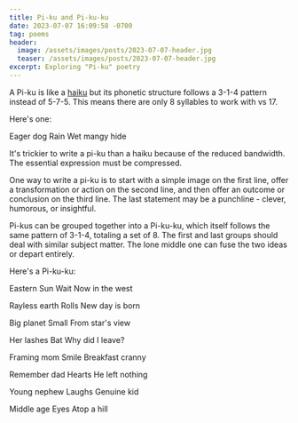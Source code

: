 ```yaml
---
title: Pi-ku and Pi-ku-ku
date: 2023-07-07 16:09:58 -0700
tag: poems
header:
  image: /assets/images/posts/2023-07-07-header.jpg
  teaser: /assets/images/posts/2023-07-07-header.jpg
excerpt: Exploring "Pi-ku" poetry
---
```


A Pi-ku is like a [haiku](https://en.wikipedia.org/wiki/Haiku) but its phonetic structure follows a 3-1-4 pattern instead of 5-7-5. This means there are only 8 syllables to work with vs 17.

Here's one:

<div class="poem">Eager dog
Rain
Wet mangy hide</div>

It's trickier to write a pi-ku than a haiku because of the reduced bandwidth. The essential expression must be compressed.

One way to write a pi-ku is to start with a simple image on the first line, offer a transformation or action on the second line, and then offer an outcome or conclusion on the third line. The last statement may be a punchline - clever, humorous, or insightful.

Pi-kus can be grouped together into a Pi-ku-ku, which itself follows the same pattern of 3-1-4, totaling a set of 8. The first and last groups should deal with similar subject matter. The lone middle one can fuse the two ideas or depart entirely.

Here's a Pi-ku-ku:

<div class="poem">Eastern Sun
Wait
Now in the west

Rayless earth
Rolls
New day is born

Big planet
Small
From star's view


Her lashes
Bat
Why did I leave?


Framing mom
Smile
Breakfast cranny

Remember dad
Hearts
He left nothing

Young nephew
Laughs
Genuine kid

Middle age
Eyes
Atop a hill</div>
